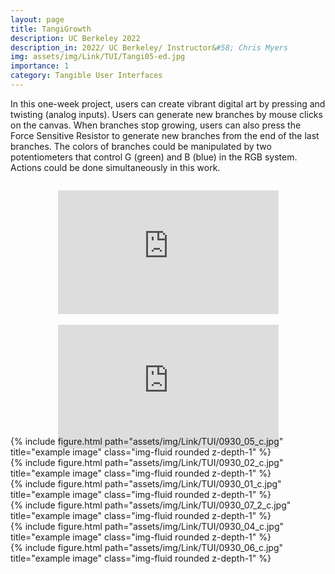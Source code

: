 ```yaml
---
layout: page
title: TangiGrowth
description: UC Berkeley 2022
description_in: 2022/ UC Berkeley/ Instructor&#58; Chris Myers
img: assets/img/Link/TUI/Tangi05-ed.jpg
importance: 1
category: Tangible User Interfaces
---
```


In this one-week project, users can create vibrant digital art by pressing and
twisting (analog inputs). Users can generate new branches by mouse clicks
on the canvas. When branches stop growing, users can also press the Force
Sensitive Resistor to generate new branches from the end of the last branches.
The colors of branches could be manipulated by two potentiometers that
control G (green) and B (blue) in the RGB system. Actions could be done
simultaneously in this work.

<!--embeded YouTube Demo-->


<div style="position: relative; padding-bottom: 56.25%; height: 0; margin: 0 auto;">
    <iframe style="position: absolute; top: 40%; left: 50%; transform: translate(-50%, -50%); width: 70%; height: 70%; border: none; margin: 0; padding: 0;" src="https://www.youtube.com/embed/IE8grbRMqNU" title="Demo: Processing + Potentiometer + Force Sensitive Resistor" frameborder="0" allow="accelerometer; autoplay; clipboard-write; encrypted-media; gyroscope; picture-in-picture; web-share" allowfullscreen></iframe>
</div>
<div style="position: relative; padding-bottom: 56.25%; height: 0; margin: 0 auto;">
    <iframe style="position: absolute; top: 30%; left: 50%; transform: translate(-50%, -70%); width: 70%; height: 70%; border: none; margin: 0; padding: 0;" src="https://www.youtube.com/embed/ot3LJ4eVgFg" title="Processing + Potentiometer + Force Sensitive Resistor" frameborder="0" allow="accelerometer; autoplay; clipboard-write; encrypted-media; gyroscope; picture-in-picture; web-share" allowfullscreen></iframe>
</div>

<div class="row" style="transform: translateY(-160px);">
    <div class="col mt-3 mt-md-0">
    </div>
    <div class="col-8 mt-3 mt-md-0">
        {% include figure.html path="assets/img/Link/TUI/0930_05_c.jpg" title="example image" class="img-fluid rounded z-depth-1" %}
    </div>
    <div class="col mt-3 mt-md-0">
    </div>
</div>

<div class="row" style="transform: translateY(-160px);">
    <div class="col mt-3 mt-md-0">
    </div>
    <div class="col-8 mt-3 mt-md-0">
        {% include figure.html path="assets/img/Link/TUI/0930_02_c.jpg" title="example image" class="img-fluid rounded z-depth-1" %}
    </div>
    <div class="col mt-3 mt-md-0">
    </div>
</div>

<div class="row" style="transform: translateY(-160px);">
    <div class="col mt-3 mt-md-0">
    </div>
    <div class="col-8 mt-3 mt-md-0">
        {% include figure.html path="assets/img/Link/TUI/0930_01_c.jpg" title="example image" class="img-fluid rounded z-depth-1" %}
    </div>
    <div class="col mt-3 mt-md-0">
    </div>
</div>

<div class="row" style="transform: translateY(-160px);">
    <div class="col mt-3 mt-md-0">
    </div>
    <div class="col-8 mt-3 mt-md-0">
        {% include figure.html path="assets/img/Link/TUI/0930_07_2_c.jpg" title="example image" class="img-fluid rounded z-depth-1" %}
    </div>
    <div class="col mt-3 mt-md-0">
    </div>
</div>

<div class="row" style="transform: translateY(-160px);">
    <div class="col mt-3 mt-md-0">
    </div>
    <div class="col-8 mt-3 mt-md-0">
        {% include figure.html path="assets/img/Link/TUI/0930_04_c.jpg" title="example image" class="img-fluid rounded z-depth-1" %}
    </div>
    <div class="col mt-3 mt-md-0">
    </div>
</div>

<div class="row" style="transform: translateY(-160px);">
    <div class="col mt-3 mt-md-0">
    </div>
    <div class="col-8 mt-3 mt-md-0">
        {% include figure.html path="assets/img/Link/TUI/0930_06_c.jpg" title="example image" class="img-fluid rounded z-depth-1" %}
    </div>
    <div class="col mt-3 mt-md-0">
    </div>
</div>








